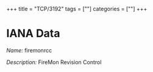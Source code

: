 +++
title = "TCP/3192"
tags = [""]
categories = [""]
+++

# IANA Data

_Name:_ firemonrcc

_Description:_ FireMon Revision Control


